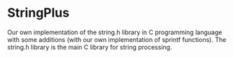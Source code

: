 # StringPlus

Our own implementation of the string.h library in C programming language with some additions (with our own implementation of sprintf functions). The string.h library is the main C library for string processing.